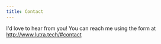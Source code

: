 ```yaml
---
title: Contact
---
```


I'd love to hear from you! You can reach me using the form at http://www.lutra.tech/#contact
